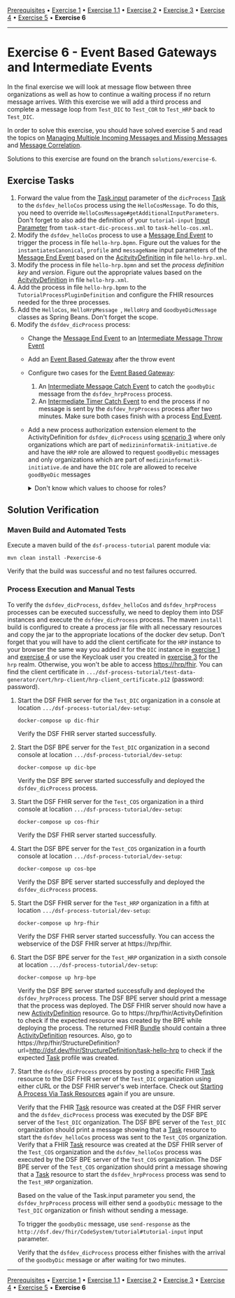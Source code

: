 [Prerequisites](prerequisites.md) • [Exercise 1](exercise-1.md) • [Exercise 1.1](exercise-1-1.md) • [Exercise 2](exercise-2.md) • [Exercise 3](exercise-3.md) • [Exercise 4](exercise-4.md) • [Exercise 5](exercise-5.md) • **Exercise 6**
___

# Exercise 6 - Event Based Gateways and Intermediate Events
In the final exercise we will look at message flow between three organizations as well as how to continue a waiting process if no return message arrives. 
With this exercise we will add a third process and complete a message loop from `Test_DIC` to `Test_COR` to `Test_HRP` back to `Test_DIC`.

In order to solve this exercise, you should have solved exercise 5 and read the topics on 
[Managing Multiple Incoming Messages and Missing Messages](basic-concepts-and-guides.md#managing-multiple-incoming-messages-and-missing-messages)
and [Message Correlation](basic-concepts-and-guides.md#message-correlation).

Solutions to this exercise are found on the branch `solutions/exercise-6`.

## Exercise Tasks
1. Forward the value from the [Task.input](http://hl7.org/fhir/R4/task.html) parameter of the `dicProcess` [Task](http://hl7.org/fhir/R4/task.html) to the `dsfdev_helloCos` process using the `HelloCosMessage`. To do this, you need to override `HelloCosMessage#getAdditionalInputParameters`. Don't forget to also add the definition of your `tutorial-input` [Input Parameter](basic-concepts-and-guides.md#task-input-parameters) from `task-start-dic-process.xml` to `task-hello-cos.xml`. 
1. Modify the `dsfdev_helloCos` process to use a [Message End Event](https://docs.camunda.org/manual/7.17/reference/bpmn20/events/message-events/#message-end-event) to trigger the process in file `hello-hrp.bpmn`. Figure out the values for the `instantiatesCanonical`, `profile` and `messageName` input parameters of the [Message End Event](https://docs.camunda.org/manual/7.17/reference/bpmn20/events/message-events/#message-end-event) based on the [AcitvityDefinition](http://hl7.org/fhir/R4/activitydefinition.html) in file `hello-hrp.xml`.
1. Modify the process in file `hello-hrp.bpmn` and set the _process definition key_ and _version_. Figure out the appropriate values based on the [AcitvityDefinition](http://hl7.org/fhir/R4/activitydefinition.html) in file `hello-hrp.xml`.
1. Add the process in file `hello-hrp.bpmn` to the `TutorialProcessPluginDefinition` and configure the FHIR resources needed for the three processes.
1. Add the `HelloCos`, `HelloHrpMessage `, `HelloHrp` and `GoodbyeDicMessage` classes as Spring Beans. Don't forget the scope.
1. Modify the `dsfdev_dicProcess` process:
    * Change the [Message End Event](https://docs.camunda.org/manual/7.17/reference/bpmn20/events/message-events/#message-end-event) to an [Intermediate Message Throw Event](https://docs.camunda.org/manual/7.17/reference/bpmn20/events/message-events/#message-intermediate-throwing-event)
    * Add an [Event Based Gateway](https://docs.camunda.org/manual/7.17/reference/bpmn20/gateways/event-based-gateway/) after the throw event
    * Configure two cases for the [Event Based Gateway](https://docs.camunda.org/manual/7.17/reference/bpmn20/gateways/event-based-gateway/):
        1. An [Intermediate Message Catch Event](https://docs.camunda.org/manual/7.17/reference/bpmn20/events/message-events/#message-intermediate-catching-event) to catch the `goodbyDic` message from the `dsfdev_hrpProcess` process.
        1. An [Intermediate Timer Catch Event](https://docs.camunda.org/manual/7.17/reference/bpmn20/events/timer-events/#timer-intermediate-catching-event) to end the process if no message is sent by the `dsfdev_hrpProcess` process after two minutes.
        Make sure both cases finish with a process [End Event](https://docs.camunda.org/manual/7.17/reference/bpmn20/events/none-events/).
    * Add a new process authorization extension element to the ActivityDefinition for `dsfdev_dicProcess` using [scenario 3](basic-concepts-and-guides.md#scenario-3) where
   only organizations which are part of `medizininformatik-initiative.de` and have the `HRP` role are allowed to request `goodByeDic` messages and only
   organizations which are part of `medizininformatik-initiative.de` and have the `DIC` role are allowed to receive `goodByeDic` messages
      <details>
      <summary>Don't know which values to choose for roles?</summary>
   
      Take a look at the [dsf-organization-role](https://github.com/datasharingframework/dsf/blob/release/1.4.0/dsf-fhir/dsf-fhir-validation/src/main/resources/fhir/CodeSystem/dsf-organization-role-1.0.0.xml) CodeSystem.
      </details>

## Solution Verification
### Maven Build and Automated Tests
Execute a maven build of the `dsf-process-tutorial` parent module via:
```
mvn clean install -Pexercise-6
```
Verify that the build was successful and no test failures occurred.

### Process Execution and Manual Tests
To verify the `dsfdev_dicProcess`, `dsfdev_helloCos` and `dsfdev_hrpProcess` processes can be executed successfully, we need to deploy them into DSF instances and execute the `dsfdev_dicProcess` process. The maven `install` build is configured to create a process jar file with all necessary resources and copy the jar to the appropriate locations of the docker dev setup.
Don't forget that you will have to add the client certificate for the `HRP` instance to your browser the same way you added it for the `DIC` instance
in [exercise 1](exercise-1.md) and [exercise 4](exercise-5.md) or use the Keycloak user you created in [exercise 3](exercise-3.md) for the `hrp` realm. Otherwise, you won't be able to access [https://hrp/fhir](https://hrp/fhir). You can find the client certificate
in `.../dsf-process-tutorial/test-data-generator/cert/hrp-client/hrp-client_certificate.p12` (password: password).

1. Start the DSF FHIR server for the `Test_DIC` organization in a console at location `.../dsf-process-tutorial/dev-setup`:
   ```
   docker-compose up dic-fhir
   ```
   Verify the DSF FHIR server started successfully.

2. Start the DSF BPE server for the `Test_DIC` organization in a second console at location `.../dsf-process-tutorial/dev-setup`:
   ```
   docker-compose up dic-bpe
   ```
   Verify the DSF BPE server started successfully and deployed the `dsfdev_dicProcess` process.

3. Start the DSF FHIR server for the `Test_COS` organization in a third console at location `.../dsf-process-tutorial/dev-setup`:
   ```
   docker-compose up cos-fhir
   ```
   Verify the DSF FHIR server started successfully.

4. Start the DSF BPE server for the `Test_COS` organization in a fourth console at location `.../dsf-process-tutorial/dev-setup`:
   ```
   docker-compose up cos-bpe
   ```
   Verify the DSF BPE server started successfully and deployed the `dsfdev_dicProcess` process.


5. Start the DSF FHIR server for the `Test_HRP` organization in a fifth at location `.../dsf-process-tutorial/dev-setup`:
   ```
   docker-compose up hrp-fhir
   ```
   Verify the DSF FHIR server started successfully. You can access the webservice of the DSF FHIR server at https://hrp/fhir.

6. Start the DSF BPE server for the `Test_HRP` organization in a sixth console at location `.../dsf-process-tutorial/dev-setup`:
   ```
   docker-compose up hrp-bpe
   ```
   Verify the DSF BPE server started successfully and deployed the `dsfdev_hrpProcess` process. The DSF BPE server should print a message that the process was deployed. The DSF FHIR server should now have a new [ActivityDefinition](http://hl7.org/fhir/R4/activitydefinition.html) resource. Go to https://hrp/fhir/ActivityDefinition to check if the expected resource was created by the BPE while deploying the process. The returned FHIR [Bundle](http://hl7.org/fhir/R4/bundle.html) should contain a three [ActivityDefinition](http://hl7.org/fhir/R4/activitydefinition.html) resources. Also, go to https://hrp/fhir/StructureDefinition?url=http://dsf.dev/fhir/StructureDefinition/task-hello-hrp to check if the expected [Task](http://hl7.org/fhir/R4/task.html) profile was created.

7. Start the `dsfdev_dicProcess` process by posting a specific FHIR [Task](http://hl7.org/fhir/R4/task.html) resource to the DSF FHIR server of the `Test_DIC` organization using either cURL or the DSF FHIR server's web interface. Check out [Starting A Process Via Task Resources](basic-concepts-and-guides.md#starting-a-process-via-task-resources) again if you are unsure.

   Verify that the FHIR [Task](http://hl7.org/fhir/R4/task.html) resource was created at the DSF FHIR server and the `dsfdev_dicProcess` process was executed by the DSF BPE server of the `Test_DIC` organization. The DSF BPE server of the `Test_DIC` organization should print a message showing that a [Task](http://hl7.org/fhir/R4/task.html) resource to start the `dsfdev_helloCos` process was sent to the `Test_COS` organization.  
   Verify that a FHIR [Task](http://hl7.org/fhir/R4/task.html) resource was created at the DSF FHIR server of the `Test_COS` organization and the `dsfdev_helloCos` process was executed by the DSF BPE server of the `Test_COS` organization. The DSF BPE server of the `Test_COS` organization should print a message showing that a [Task](http://hl7.org/fhir/R4/task.html) resource to start the `dsfdev_hrpProcess` process was send to the `Test_HRP` organization.  
   
   Based on the value of the Task.input parameter you send, the `dsfdev_hrpProcess` process will either send a `goodbyDic` message to the `Test_DIC` organization or finish without sending a message.
   
   To trigger the `goodbyDic` message, use `send-response` as the `http://dsf.dev/fhir/CodeSystem/tutorial#tutorial-input` input parameter.
   
   Verify that the `dsfdev_dicProcess` process either finishes with the arrival of the `goodbyDic` message or after waiting for two minutes.

___
[Prerequisites](prerequisites.md) • [Exercise 1](exercise-1.md) • [Exercise 1.1](exercise-1-1.md) • [Exercise 2](exercise-2.md) • [Exercise 3](exercise-3.md) • [Exercise 4](exercise-4.md) • [Exercise 5](exercise-5.md) • **Exercise 6**